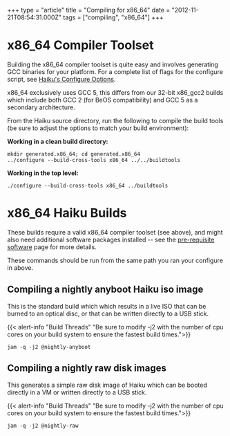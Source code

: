 +++
type = "article"
title = "Compiling for x86_64"
date = "2012-11-21T08:54:31.000Z"
tags = ["compiling", "x86_64"]
+++

x86_64 Compiler Toolset
=======================

Building the x86_64 compiler toolset is quite easy and involves generating GCC
binaries for your platform. For a complete list of flags for the configure
script, see <a href='/guides/building/configure'>Haiku's Configure Options</a>.

x86_64 exclusively uses GCC 5, this differs from our 32-bit x86_gcc2 builds which
include both GCC 2 (for BeOS compatibility) and GCC 5 as a secondary architecture.

From the Haiku source directory, run the following to compile
the build tools (be sure to adjust the options to match your build environment):

**Working in a clean build directory:**
```
mkdir generated.x86_64; cd generated.x86_64
../configure --build-cross-tools x86_64 ../../buildtools
```

**Working in the top level:**
```
./configure --build-cross-tools x86_64 ../buildtools
```

x86_64 Haiku Builds
===================

These builds require a valid x86_64 compiler toolset (see above), and might also
need additional software packages installed -- see the
<a href="/guides/building/pre-reqs">pre-requisite software</a> page for more details.

These commands should be run from the same path you ran your configure in above.

Compiling a nightly anyboot Haiku iso image
--------------------------------------

This is the standard build which which results in a live ISO that can be burned
to an optical disc, or that can be written directly to a USB stick.

{{< alert-info "Build Threads" "Be sure to modify -j2 with the number of cpu cores on your build system to ensure the fastest build times.">}}

```
jam -q -j2 @nightly-anyboot
```


Compiling a nightly raw disk images
---------------------------------

This generates a simple raw disk image of Haiku which can be booted directly in
a VM or written directly to a USB stick.

{{< alert-info "Build Threads" "Be sure to modify -j2 with the number of cpu cores on your build system to ensure the fastest build times.">}}

```
jam -q -j2 @nightly-raw
```

